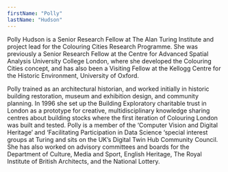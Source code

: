 ```yaml
---
firstName: "Polly"
lastName: "Hudson"
---
```


Polly Hudson is a Senior Research Fellow at The Alan Turing Institute and project lead for the Colouring Cities Research Programme. She was previously a Senior Research Fellow at the Centre for Advanced Spatial Analysis University College London, where she developed the Colouring Cities concept, and has also been a Visiting Fellow at the Kellogg Centre for the Historic Environment, University of Oxford.

Polly trained as an architectural historian, and worked initially in historic building restoration, museum and exhibition design, and community planning. In 1996 she set up the Building Exploratory charitable trust in London as a prototype for creative, multidisciplinary knowledge sharing centres about building stocks where the first iteration of Colouring London was built and tested. Polly is a member of the ‘Computer Vision and Digital Heritage’ and ‘Facilitating Participation in Data Science ‘special interest groups at Turing and sits on the UK’s Digital Twin Hub Community Council. She has also worked on advisory committees and boards for the Department of Culture, Media and Sport, English Heritage, The Royal Institute of British Architects, and the National Lottery.
